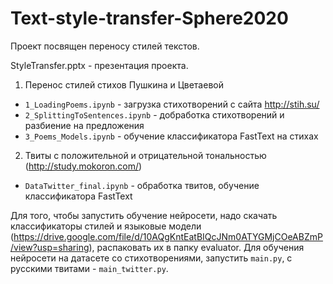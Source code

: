 # Text-style-transfer-Sphere2020

Проект посвящен переносу стилей текстов.

StyleTransfer.pptx - презентация проекта.

1) Перенос стилей стихов Пушкина и Цветаевой

- `1_LoadingPoems.ipynb` - загрузка стихотворений с сайта http://stih.su/
- `2_SplittingToSentences.ipynb` - добработка стихотворений и разбиение на предложения
- `3_Poems_Models.ipynb` - обучение классификатора FastText на стихах

2) Твиты с положительной и отрицательной тональностью (http://study.mokoron.com/)

- `DataTwitter_final.ipynb` - обработка твитов, обучение классификатора FastText

Для того, чтобы запустить обучение нейросети, надо скачать классификаторы стилей и языковые модели (https://drive.google.com/file/d/10AQgKntEatBIQcJNm0ATYGMjCOeABZmP/view?usp=sharing), распаковать их в папку evaluator. Для обучения нейросети на датасете со стихотворениями, запустить `main.py`, с русскими твитами - `main_twitter.py`.
